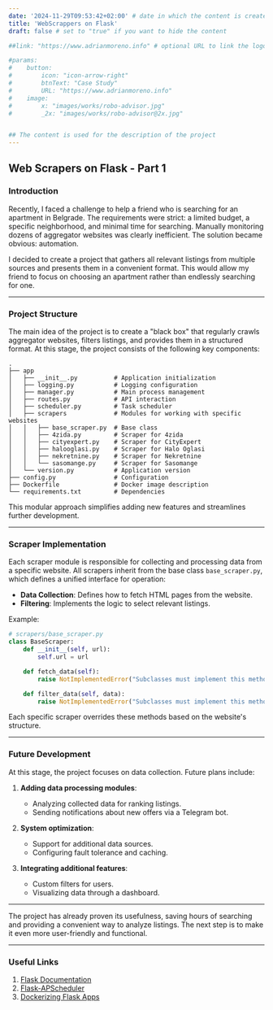 ```yaml
---
date: '2024-11-29T09:53:42+02:00' # date in which the content is created - defaults to "today"
title: 'WebScrappers on Flask'
draft: false # set to "true" if you want to hide the content

##link: "https://www.adrianmoreno.info" # optional URL to link the logo to

#params:
#    button:
#        icon: "icon-arrow-right"
#        btnText: "Case Study"
#        URL: "https://www.adrianmoreno.info"
#    image:
#        x: "images/works/robo-advisor.jpg"
#        _2x: "images/works/robo-advisor@2x.jpg"


## The content is used for the description of the project
---
```


## Web Scrapers on Flask - Part 1

### Introduction

Recently, I faced a challenge to help a friend who is searching for an apartment in Belgrade. The requirements were strict: a limited budget, a specific neighborhood, and minimal time for searching. Manually monitoring dozens of aggregator websites was clearly inefficient. The solution became obvious: automation.

I decided to create a project that gathers all relevant listings from multiple sources and presents them in a convenient format. This would allow my friend to focus on choosing an apartment rather than endlessly searching for one.

---

### Project Structure

The main idea of the project is to create a "black box" that regularly crawls aggregator websites, filters listings, and provides them in a structured format. At this stage, the project consists of the following key components:

```shell
.
├── app
│   ├── __init__.py          # Application initialization
│   ├── logging.py           # Logging configuration
│   ├── manager.py           # Main process management
│   ├── routes.py            # API interaction
│   ├── scheduler.py         # Task scheduler
│   ├── scrapers             # Modules for working with specific websites
│   │   ├── base_scraper.py  # Base class
│   │   ├── 4zida.py         # Scraper for 4zida
│   │   ├── cityexpert.py    # Scraper for CityExpert
│   │   ├── halooglasi.py    # Scraper for Halo Oglasi
│   │   ├── nekretnine.py    # Scraper for Nekretnine
│   │   └── sasomange.py     # Scraper for Sasomange
│   └── version.py           # Application version
├── config.py                # Configuration
├── Dockerfile               # Docker image description
└── requirements.txt         # Dependencies
```

This modular approach simplifies adding new features and streamlines further development.

---

### Scraper Implementation

Each scraper module is responsible for collecting and processing data from a specific website. All scrapers inherit from the base class `base_scraper.py`, which defines a unified interface for operation:

- **Data Collection**: Defines how to fetch HTML pages from the website.
- **Filtering**: Implements the logic to select relevant listings.

Example:

```python
# scrapers/base_scraper.py
class BaseScraper:
    def __init__(self, url):
        self.url = url

    def fetch_data(self):
        raise NotImplementedError("Subclasses must implement this method")

    def filter_data(self, data):
        raise NotImplementedError("Subclasses must implement this method")
```

Each specific scraper overrides these methods based on the website's structure.

---

### Future Development

At this stage, the project focuses on data collection. Future plans include:

1. **Adding data processing modules**:
   - Analyzing collected data for ranking listings.
   - Sending notifications about new offers via a Telegram bot.

2. **System optimization**:
   - Support for additional data sources.
   - Configuring fault tolerance and caching.

3. **Integrating additional features**:
   - Custom filters for users.
   - Visualizing data through a dashboard.

---

The project has already proven its usefulness, saving hours of searching and providing a convenient way to analyze listings. The next step is to make it even more user-friendly and functional.

---

### Useful Links

1. [Flask Documentation](https://flask.palletsprojects.com/en/2.3.x/)
2. [Flask-APScheduler](https://pypi.org/project/Flask-APScheduler/)
3. [Dockerizing Flask Apps](https://testdriven.io/blog/dockerizing-flask-with-postgres-gunicorn-and-nginx/)
